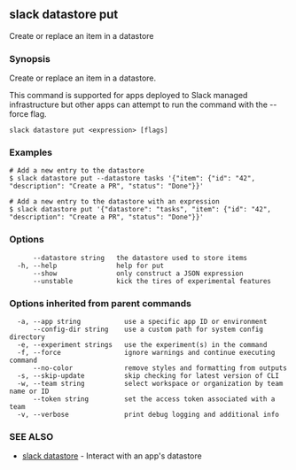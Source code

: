 ## slack datastore put

Create or replace an item in a datastore

### Synopsis

Create or replace an item in a datastore.

This command is supported for apps deployed to Slack managed infrastructure but
other apps can attempt to run the command with the --force flag.

```
slack datastore put <expression> [flags]
```

### Examples

```
# Add a new entry to the datastore
$ slack datastore put --datastore tasks '{"item": {"id": "42", "description": "Create a PR", "status": "Done"}}'

# Add a new entry to the datastore with an expression
$ slack datastore put '{"datastore": "tasks", "item": {"id": "42", "description": "Create a PR", "status": "Done"}}'
```

### Options

```
      --datastore string   the datastore used to store items
  -h, --help               help for put
      --show               only construct a JSON expression
      --unstable           kick the tires of experimental features
```

### Options inherited from parent commands

```
  -a, --app string           use a specific app ID or environment
      --config-dir string    use a custom path for system config directory
  -e, --experiment strings   use the experiment(s) in the command
  -f, --force                ignore warnings and continue executing command
      --no-color             remove styles and formatting from outputs
  -s, --skip-update          skip checking for latest version of CLI
  -w, --team string          select workspace or organization by team name or ID
      --token string         set the access token associated with a team
  -v, --verbose              print debug logging and additional info
```

### SEE ALSO

* [slack datastore](slack_datastore)	 - Interact with an app's datastore

